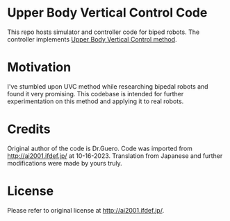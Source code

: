 # Upper Body Vertical Control Code

This repo hosts simulator and controller code for biped robots. The controller implements [Upper Body Vertical Control method](https://ai2001.ifdef.jp/uvc/uvc_Eng.html).

# Motivation

I've stumbled upon UVC method while researching bipedal robots and found it very promising. This codebase
is intended for further experimentation on this method and applying it to real robots.

# Credits

Original author of the code is Dr.Guero. Code was imported from http://ai2001.ifdef.jp/ at 10-16-2023.
Translation from Japanese and further modifications were made by yours truly.

# License

Please refer to original license at http://ai2001.ifdef.jp/.
